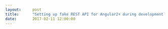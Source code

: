 ```yaml
---
layout:     post
title:      "Setting up fake REST API for Angular2+ during development using Angular CLI"
date:       2017-02-11 12:00:00
---
```



